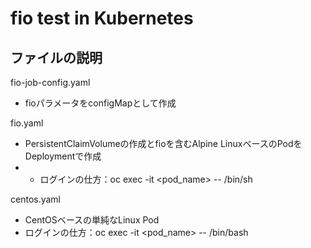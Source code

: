 # fio test in Kubernetes

## ファイルの説明

fio-job-config.yaml
* fioパラメータをconfigMapとして作成

fio.yaml
* PersistentClaimVolumeの作成とfioを含むAlpine LinuxベースのPodをDeploymentで作成
* * ログインの仕方：oc exec -it <pod_name> -- /bin/sh

centos.yaml
* CentOSベースの単純なLinux Pod
* ログインの仕方：oc exec -it <pod_name> -- /bin/bash
